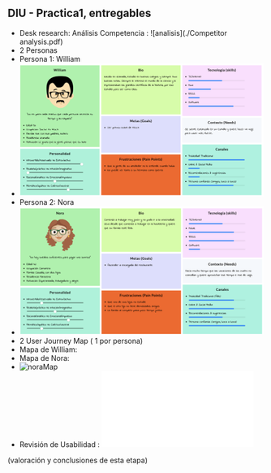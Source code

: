 ## DIU - Practica1, entregables




- Desk research: Análisis Competencia : ![analisis](./Competitor analysis.pdf)
- 2 Personas 
- Persona 1: William
- ![william](./persona1_William.png)
- Persona 2: Nora
- ![nora](./persona2_Nora.png)
- 2 User Journey Map  ( 1 por persona)
- Mapa de William:
- Mapa de Nora:
- ![noraMap](./JourneyMaoNorapng)
- Revisión de Usabilidad : ![review](./Usability-reviwe.pdf)


(valoración y conclusiones de esta etapa)
